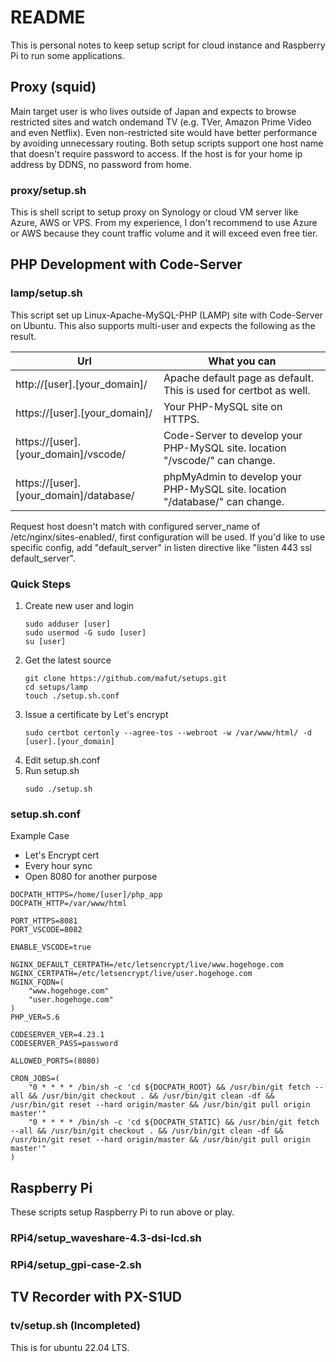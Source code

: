 # README

This is personal notes to keep setup script for cloud instance and Raspberry Pi to run some applications.

## Proxy (squid)

Main target user is who lives outside of Japan and expects to browse restricted sites and watch ondemand TV (e.g. TVer, Amazon Prime Video and even Netflix). Even non-restricted site would have better performance by avoiding unnecessary routing. Both setup scripts support one host name that doesn't require password to access. If the host is for your home ip address by DDNS, no password from home.

### proxy/setup.sh
This is shell script to setup proxy on Synology or cloud VM server like Azure, AWS or VPS. From my experience, I don't recommend to use Azure or AWS because they count traffic volume and it will exceed even free tier.


## PHP Development with Code-Server

### lamp/setup.sh

This script set up Linux-Apache-MySQL-PHP (LAMP) site with Code-Server on Ubuntu. This also supports multi-user and expects the following as the result.

| Url                                    | What you can                                                                |
| -------------------------------------- | --------------------------------------------------------------------------- |
| http://[user].[your_domain]/           | Apache default page as default. This is used for certbot as well.           |
| https://[user].[your_domain]/          | Your PHP-MySQL site on HTTPS.                                               |
| https://[user].[your_domain]/vscode/   | Code-Server to develop your PHP-MySQL site. location "/vscode/" can change. |
| https://[user].[your_domain]/database/ | phpMyAdmin to develop your PHP-MySQL site. location "/database/" can change. |

Request host doesn't match with configured server_name of /etc/nginx/sites-enabled/, first configuration will be used.
If you'd like to use specific config, add "default_server" in listen directive like "listen 443 ssl default_server".

### Quick Steps
1. Create new user and login
    ```
    sudo adduser [user]
    sudo usermod -G sudo [user]
    su [user]
    ```
2. Get the latest source
    ```
    git clone https://github.com/mafut/setups.git
    cd setups/lamp
    touch ./setup.sh.conf
    ```
3. Issue a certificate by Let's encrypt
    ```
    sudo certbot certonly --agree-tos --webroot -w /var/www/html/ -d [user].[your_domain]
    ```
4. Edit setup.sh.conf
5. Run setup.sh
    ```
    sudo ./setup.sh
    ```

### setup.sh.conf

Example Case
* Let's Encrypt cert
* Every hour sync
* Open 8080 for another purpose

```
DOCPATH_HTTPS=/home/[user]/php_app
DOCPATH_HTTP=/var/www/html

PORT_HTTPS=8081
PORT_VSCODE=8082

ENABLE_VSCODE=true

NGINX_DEFAULT_CERTPATH=/etc/letsencrypt/live/www.hogehoge.com
NGINX_CERTPATH=/etc/letsencrypt/live/user.hogehoge.com
NGINX_FQDN=(
    "www.hogehoge.com"
    "user.hogehoge.com"
)
PHP_VER=5.6

CODESERVER_VER=4.23.1
CODESERVER_PASS=password

ALLOWED_PORTS=(8080)

CRON_JOBS=(
    "0 * * * * /bin/sh -c 'cd ${DOCPATH_ROOT} && /usr/bin/git fetch --all && /usr/bin/git checkout . && /usr/bin/git clean -df && /usr/bin/git reset --hard origin/master && /usr/bin/git pull origin master'"
    "0 * * * * /bin/sh -c 'cd ${DOCPATH_STATIC} && /usr/bin/git fetch --all && /usr/bin/git checkout . && /usr/bin/git clean -df && /usr/bin/git reset --hard origin/master && /usr/bin/git pull origin master'"
)
```

## Raspberry Pi

These scripts setup Raspberry Pi to run above or play.

### RPi4/setup_waveshare-4.3-dsi-lcd.sh

### RPi4/setup_gpi-case-2.sh


## TV Recorder with PX-S1UD

### tv/setup.sh (Incompleted)

This is for ubuntu 22.04 LTS.
